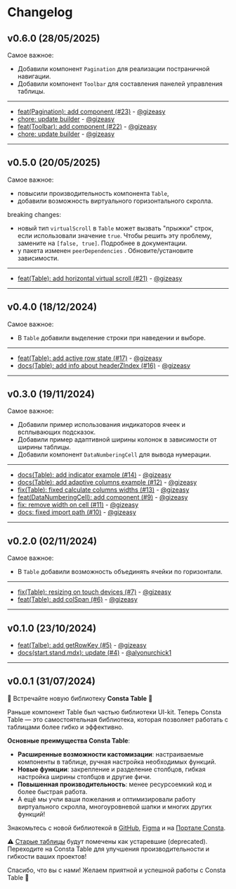 # Changelog

## v0.6.0 (28/05/2025)
Самое важное:
- Добавили компонент `Pagination` для реализации постраничной навигации.
- Добавили компонент `Toolbar` для составления панелей управления таблицы.

---

- [feat(Pagination): add component (#23)](https://github.com/consta-design-system/table/commit/379f25690ea14b9021b383ec5c07d45ec6b85724) - [@gizeasy](https://github.com/gizeasy)
- [chore: update builder](https://github.com/consta-design-system/table/commit/6df1941b28086d27d1fc83c1eaa01d38c05048f3) - [@gizeasy](https://github.com/gizeasy)
- [feat(Toolbar): add component (#22)](https://github.com/consta-design-system/table/commit/b801deb5c3bc0ffe87fb6474c6bd89452c561444) - [@gizeasy](https://github.com/gizeasy)
- [chore: update builder](https://github.com/consta-design-system/table/commit/927b5adf02b3fcbd3ade23b275a8f91cafc55856) - [@gizeasy](https://github.com/gizeasy)

--------------------

## v0.5.0 (20/05/2025)
Самое важное:
- повысили производительность компонента `Table`,
- добавили возможность виртуального горизонтального скролла.

breaking changes:
- новый тип `virtualScroll` в `Table` может вызвать "прыжки" строк, если использовали значение `true`. Чтобы решить эту проблему, замените на `[false, true]`. Подробнее в документации.
-  у пакета изменен `peerDependencies` . Обновите/установите зависимости.

---

- [feat(Table): add horizontal virtual scroll (#21)](https://github.com/consta-design-system/table/commit/6251cc1818d10ca1e8d293a84ed70c65dbe5fbeb) - [@gizeasy](https://github.com/gizeasy)

--------------------

## v0.4.0 (18/12/2024)
Самое важное:
- В `Table` добавили выделение строки при наведении и выборе.

---

- [feat(Table): add active row state (#17)](https://github.com/consta-design-system/table/commit/56e2bc0462b934669c90ea45b3de47f2b83092b3) - [@gizeasy](https://github.com/gizeasy)
- [docs(Table): add info about headerZIndex (#16)](https://github.com/consta-design-system/table/commit/4d9c9c4e652ee63abfb254f6fbc83e868fdbadf2) - [@gizeasy](https://github.com/gizeasy)

--------------------

## v0.3.0 (19/11/2024)
Самое важное:
- Добавили пример использования индикаторов ячеек и всплывающих подсказок.
- Добавили пример адаптивной ширины колонок в зависимости от ширины таблицы.
- Добавили компонент `DataNumberingCell` для вывода нумерации.

---

- [docs(Table): add indicator example (#14)](https://github.com/consta-design-system/table/commit/5874ce5be10e0ad369f1e3623a52347f7b4a6d4f) - [@gizeasy](https://github.com/gizeasy)
- [docs(Table): add adaptive columns example (#12)](https://github.com/consta-design-system/table/commit/bf1f115d6c6258fd1d3d1fd662dff9007f7ca471) - [@gizeasy](https://github.com/gizeasy)
- [fix(Table): fixed calculate columns widths (#13)](https://github.com/consta-design-system/table/commit/fa93073af7d90c2a8db7b42752eaa257d8aa50bc) - [@gizeasy](https://github.com/gizeasy)
- [feat(DataNumberingCell): add component (#9)](https://github.com/consta-design-system/table/commit/1333f98f71c7f471a29baa1d79ad387eb294bee9) - [@gizeasy](https://github.com/gizeasy)
- [fix: remove width on cell (#11)](https://github.com/consta-design-system/table/commit/565540394b8280c12df26ac660c8ff31005c5eef) - [@gizeasy](https://github.com/gizeasy)
- [docs: fixed import path (#10)](https://github.com/consta-design-system/table/commit/35b563d69a1439ec8545fc899a9fd9561cd6cc7c) - [@gizeasy](https://github.com/gizeasy)

--------------------

## v0.2.0 (02/11/2024)
Самое важное:
- В `Table` добавили возможность объединять ячейки по горизонтали.
 
---

- [fix(Table): resizing on touch devices (#7)](https://github.com/consta-design-system/table/commit/bd3e8ba9404120a6e1073e40873e61337d4cba12) - [@gizeasy](https://github.com/gizeasy)
- [feat(Table): add colSpan (#6)](https://github.com/consta-design-system/table/commit/c06a61df25d7e0e0a7bac8ba8e5e8a7f758e92d8) - [@gizeasy](https://github.com/gizeasy)

--------------------

## v0.1.0 (23/10/2024)
- [feat(Talbe): add getRowKey (#5)](https://github.com/consta-design-system/table/commit/78e9c07ee18a536f79461dd17bf482998e7b87c3) - [@gizeasy](https://github.com/gizeasy)
- [docs(start.stand.mdx): update (#4)](https://github.com/consta-design-system/table/commit/f5ac07c52d4d41b877544a9a20825728ac5115b1) - [@alyonurchick1](https://github.com/alyonurchick1)

--------------------

## v0.0.1 (31/07/2024)
🚀 Встречайте новую библиотеку **Consta Table** 🚀

Раньше компонент Table был частью библиотеки UI-kit. Теперь Consta Table — это самостоятельная библиотека, которая позволяет работать с таблицами более гибко и эффективно.

**Основные преимущества Consta Table**:

- **Расширенные возможности кастомизации**: настраиваемые компоненты в таблице, ручная настройка необходимых функций.
- **Новые функции**: закрепление и разделение столбцов, гибкая настройка ширины столбцов и другие фичи.
- **Повышенная производительность**: менее ресурсоемкий код и более быстрая работа.
- А ещё мы учли ваши пожелания и оптимизировали работу виртуального скролла, многоуровневой шапки и многих других функций!

Знакомьтесь с новой библиотекой в [GitHub](https://github.com/consta-design-system/table), [Figma](https://www.figma.com/community/file/1400418955050098928/consta-table) и на [Портале Consta](https://consta.design/libs/table).

⚠️ [Старые таблицы](https://consta.design/libs/uikit/components-table-stable) будут помечены как устаревшие (deprecated). Переходите на Consta Table для улучшения производительности и гибкости ваших проектов!

Спасибо, что вы с нами! Желаем приятной и успешной работы с Consta Table 💙